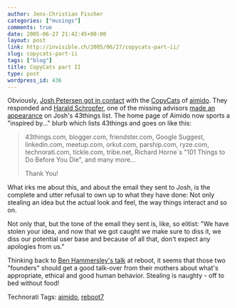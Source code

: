 ```yaml
---
author: Jens-Christian Fischer
categories: ["musings"]
comments: true
date: 2005-06-27 21:42:45+00:00
layout: post
link: http://invisible.ch/2005/06/27/copycats-part-ii/
slug: copycats-part-ii
tags: ["blog"]
title: CopyCats part II
type: post
wordpress_id: 436
---
```



Obviously, [Josh Petersen got in contact](http://joshp.typepad.com/15/2005/06/the_copycats_re.html) with the [CopyCats](/archives/000435.html) of [aimido](http://www.aimido.de/). They responded and [Harald Schropfer](http://at.titu.de/), one of the missing advisors [made an appearance](http://www.43things.com/entries/view/100650#comments) on Josh's 43things list. The home page of Aimido now sports a "inspired by..." blurb which lists 43things and goes on like this: 





<blockquote>43things.com, blogger.com, friendster.com, Google Suggest, linkedin.com, meetup.com, orkut.com, parship.com, ryze.com, technorati.com, tickle.com, tribe.net, Richard Horne`s "101 Things to Do Before You Die", and many more...
  
Thank You!</blockquote>




What irks me about this, and about the email they sent to Josh, is the complete and utter refusal to own up to what they have done: Not only stealing an idea but the actual look and feel, the way things interact and so on.




Not only that, but the tone of the email they sent is, like, so elitist: "We have stolen your idea, and now that we got caught we make sure to diss it, we diss our potential user base and because of all that, don't expect any apologies from us."




Thinking back to [Ben Hammersley's talk](http://www.benhammersley.com/weblog/2005/06/11/etiquette_and_the_singularity_reboot_7.html) at reboot, it seems that those two "founders" should get a good talk-over from their mothers about what's appropriate, ethical and good human behavior. Stealing is naughty - off to bed without food!


Technorati Tags: [aimido](http://technorati.com/tag/aimido), [reboot7](http://technorati.com/tag/reboot7)
